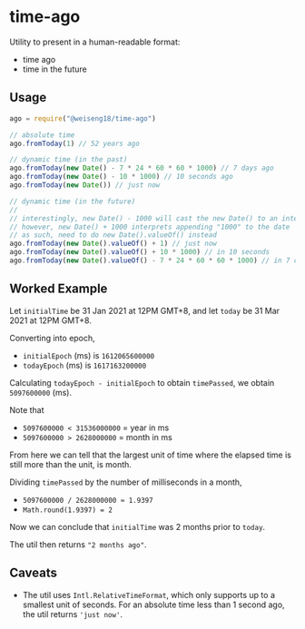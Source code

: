 # time-ago

Utility to present in a human-readable format:

- time ago
- time in the future

## Usage

```js
ago = require("@weiseng18/time-ago")

// absolute time
ago.fromToday(1) // 52 years ago

// dynamic time (in the past)
ago.fromToday(new Date() - 7 * 24 * 60 * 60 * 1000) // 7 days ago
ago.fromToday(new Date() - 10 * 1000) // 10 seconds ago
ago.fromToday(new Date()) // just now

// dynamic time (in the future)
//
// interestingly, new Date() - 1000 will cast the new Date() to an integer
// however, new Date() + 1000 interprets appending "1000" to the date
// as such, need to do new Date().valueOf() instead
ago.fromToday(new Date().valueOf() + 1) // just now
ago.fromToday(new Date().valueOf() + 10 * 1000) // in 10 seconds
ago.fromToday(new Date().valueOf() - 7 * 24 * 60 * 60 * 1000) // in 7 days
```

## Worked Example

Let `initialTime` be 31 Jan 2021 at 12PM GMT+8, and let `today` be 31 Mar 2021 at 12PM GMT+8.

Converting into epoch,

- `initialEpoch` (ms) is `1612065600000`
- `todayEpoch` (ms) is `1617163200000`

Calculating `todayEpoch - initialEpoch` to obtain `timePassed`, we obtain `5097600000` (ms).

Note that

- `5097600000 < 31536000000` = year in ms
- `5097600000 > 2628000000` = month in ms

From here we can tell that the largest unit of time where the elapsed time is still more than the unit, is month.

Dividing `timePassed` by the number of milliseconds in a month,

- `5097600000 / 2628000000 ≈ 1.9397`
- `Math.round(1.9397) = 2`

Now we can conclude that `initialTime` was 2 months prior to `today`.

The util then returns `"2 months ago"`.

## Caveats

- The util uses `Intl.RelativeTimeFormat`, which only supports up to a smallest unit of seconds. For an absolute time less than 1 second ago, the util returns `'just now'`.
